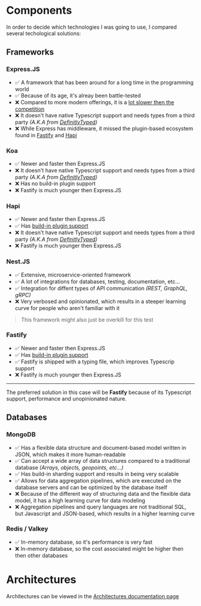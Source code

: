 # Components

In order to decide which technologies I was going to use, I compared several techological solutions:

## Frameworks

### Express.JS

- :white_check_mark: A framework that has been around for a long time in the programming world
- :white_check_mark: Because of its age, it's alreay been battle-tested
- :x: Compared to more modern offerings, it is a [lot slower then the competition](https://fastify.dev/benchmarks/) 
- :x: It doesn't have native Typescript support and needs types from a third party *(A.K.A from [DefinitlyTyped](https://www.npmjs.com/package/@types/express))*
- :x: While Express has middleware, it missed the plugin-based ecosystem found in [Fastify](https://fastify.dev/ecosystem/) and [Hapi](https://hapi.dev/plugins/)

### Koa

- :white_check_mark: Newer and faster then Express.JS
- :x: It doesn't have native Typescript support and needs types from a third party *(A.K.A from [DefinitlyTyped](https://www.npmjs.com/package/@types/koa))*
- :x: Has no build-in plugin support
- :x: Fastify is much younger then Express.JS

### Hapi

- :white_check_mark: Newer and faster then Express.JS
- :white_check_mark: Has [build-in plugin support](https://hapi.dev/plugins/)
- :x: It doesn't have native Typescript support and needs types from a third party *(A.K.A from [DefinitlyTyped](https://www.npmjs.com/package/@types/hapi))*
- :x: Fastify is much younger then Express.JS

### Nest.JS

- :white_check_mark: Extensive, microservice-oriented framework
- :white_check_mark: A lot of integrations for databases, testing, documentation, etc...
- :white_check_mark: Integration for diffent types of API communication *(REST, GraphQL, gRPC)*
- :x: Very verbosed and opinionated, which results in a steeper learning curve for people who aren't familiar with it
> This framework might also just be overkill for this test

### Fastify

- :white_check_mark: Newer and faster then Express.JS
- :white_check_mark: Has [build-in plugin support](https://fastify.dev/ecosystem/)
- :white_check_mark: Fastify is shipped with a typing file, which improves Typescrip support
- :x: Fastify is much younger then Express.JS

---
The preferred solution in this case will be **Fastify** because of its Typescript support, performance and unopinionated nature.

## Databases

### MongoDB

- :white_check_mark: Has a flexible data structure and document-based model written in JSON, which makes it more human-readable
- :white_check_mark: Can accept a wide array of data structures compared to a traditional database *(Arrays, objects, geopoints, etc...)*
- :white_check_mark: Has build-in sharding support and results in being very scalable
- :white_check_mark: Allows for data aggregation pipelines, which are executed on the database servers and can be optimized by the database itself
- :x: Because of the different way of structuring data and the flexible data model, it has a high learning curve for data modeling
- :x: Aggregation pipelines and query languages are not traditional SQL, but Javascript and JSON-based, which results in a higher learning curve

### Redis / Valkey

- :white_check_mark: In-memory database, so it's performance is very fast
- :x: In-memory database, so the cost associated might be higher then then other databases

# Architectures

Architectures can be viewed in the [Architectures documentation page](./2-architectures.md)